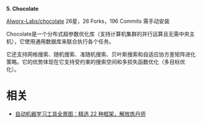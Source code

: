 

**5. Chocolate**

[AIworx-Labs/chocolate](https://link.zhihu.com/?target=https%3A//github.com/AIworx-Labs/chocolate)
26星，26 Forks，196 Commits
需手动安装

Chocolate是一个分布式超参数优化库（支持计算机集群的并行运算且无需中央主机），它使用通用数据库来联合执行各个任务。

它还支持网格搜索、随机搜索、准随机搜索、贝叶斯搜索和自适应协方差矩阵进化策略。它的优势体现在它支持受约束的搜索空间和多损失函数优化（多目标优化）。








# 相关

- [自动机器学习工具全景图：精选 22 种框架，解放炼丹师](https://zhuanlan.zhihu.com/p/42715527)

